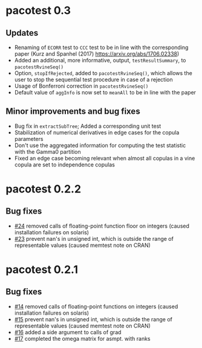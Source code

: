 # pacotest 0.3
## Updates
* Renaming of `ECORR` test to `CCC` test to be in line with the corresponding paper (Kurz and Spanhel (2017) <https://arxiv.org/abs/1706.02338>)
* Added an additional, more informative, output, `testResultSummary`, to `pacotestRvineSeq()`
* Option, `stopIfRejected`, added to `pacotestRvineSeq()`, which allows the user to stop the sequential test procedure in case of a rejection
* Usage of Bonferroni correction in `pacotestRvineSeq()`
* Default value of `aggInfo` is now set to `meanAll` to be in line with the paper

## Minor improvements and bug fixes
* Bug fix in `extractSubTree`; Added a corresponding unit test
* Stabilization of numerical derivatives in edge cases for the copula parameters
* Don't use the aggregated information for computing the test statistic with the Gamma0 partition
* Fixed an edge case becoming relevant when almost all copulas in a vine copula are set to independence copulas

# pacotest 0.2.2
## Bug fixes
* [#24](https://github.com/MalteKurz/pacotest/issues/18) removed calls of floating-point function floor on integers (caused installation failures on solaris)
* [#23](https://github.com/MalteKurz/pacotest/issues/19) prevent nan's in unsigned int, which is outside the range of representable values (caused memtest note on CRAN)

# pacotest 0.2.1
## Bug fixes
* [#14](https://github.com/MalteKurz/pacotest/issues/14) removed calls of floating-point functions on integers (caused installation failures on solaris)
* [#15](https://github.com/MalteKurz/pacotest/issues/15) prevent nan's in unsigned int, which is outside the range of representable values (caused memtest note on CRAN)
* [#16](https://github.com/MalteKurz/pacotest/issues/16) added a side argument to calls of grad
* [#17](https://github.com/MalteKurz/pacotest/issues/17) completed the omega matrix for asmpt. with ranks
